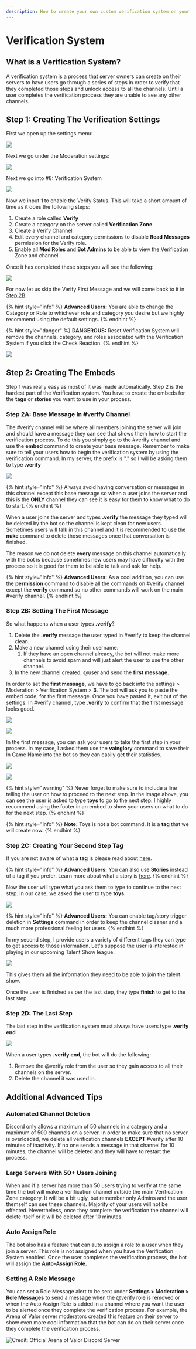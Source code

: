 ```yaml
---
description: How to create your own custom verification system on your server?
---
```


# Verification System

## What is a Verification System?

A verification system is a process that server owners can create on their servers to have users go through a series of steps in order to verify that they completed those steps and unlock access to all the channels. Until a user completes the verification process they are unable to see any other channels.

## Step 1: Creating The Verification Settings

First we open up the settings menu:

![](../.gitbook/assets/image%20%2897%29.png)

Next we go under the Moderation settings:

![](../.gitbook/assets/image%20%2848%29.png)

Next we go into \#8: Verification System

![](../.gitbook/assets/image%20%2891%29.png)

Now we input **1** to enable the Verify Status. This will take a short amount of time as it does the following steps:

1. Create a role called **Verify**
2. Create a category on the server called **Verification Zone**
3. Create a Verify Channel
4. Edit every channel and category permissions to disable **Read Messages** permission for the Verify role.
5. Enable all **Mod Roles**  and  **Bot Admins** to be able to view the Verification Zone and channel.

Once it has completed these steps you will see the following:

![](../.gitbook/assets/image%20%2852%29.png)

For now let us skip the Verify First Message and we will come back to it in [Step 2B](verification-system.md#step-2b-setting-the-first-message).

{% hint style="info" %}
**Advanced Users:** You are able to change the Category or Role to whichever role and category you desire but we highly recommend using the default settings.
{% endhint %}

{% hint style="danger" %}
**DANGEROUS:** Reset Verification System will remove the channels, category, and roles associated with the Verification System if you click the Check Reaction.
{% endhint %}

![](../.gitbook/assets/image%20%2879%29.png)

## Step 2: Creating The Embeds

Step 1 was really easy as most of it was made automatically. Step 2 is the hardest part of the Verification system. You have to create the embeds for the **tags** or **stories** you want to use in your process.

### Step 2A: Base Message In \#verify Channel

The \#verify channel will be where all members joining the server will join and should have a message they can see that shows them how to start the verification process. To do this you simply go to the \#verify channel and use the **embed** command to create your base message. Remember to make sure to tell your users how to begin the verification system by using the verification command. In my server, the prefix is "." so I will be asking them to type **.verify**

![](../.gitbook/assets/image%20%2836%29.png)

{% hint style="info" %}
Always avoid having conversation or messages in this channel except this base message so when a user joins the server and this is the **ONLY** channel they can see it is easy for them to know what to do to start.
{% endhint %}

When a user joins the server and types **.verify** the message they typed will be deleted by the bot so the channel is kept clean for new users. Sometimes users will talk in this channel and it is recommended to use the **nuke** command to delete those messages once that conversation is finished.

The reason we do not delete **every** message on this channel automatically with the bot is because sometimes new users may have difficulty with the process so it is good for them to be able to talk and ask for help.

{% hint style="info" %}
**Advanced Users:** As a cool addition, you can use the **permission** command to disable all the commands on \#verify channel except the **verify** command so no other commands will work on the main \#verify channel.
{% endhint %}

### Step 2B: Setting The First Message

So what happens when a user types **.verify**?

1. Delete the **.verify** message the user typed in \#verify to keep the channel clean.
2. Make a new channel using their username.
   1. If they have an open channel already, the bot will not make more channels to avoid spam and will just alert the user to use the other channel.
3. In the new channel created, @user and send the **first message**.

In order to set the **first message**, we have to go back into the settings &gt; Moderation &gt; Verification System &gt; **3**. The bot will ask you to paste the embed code, for the first message. Once you have pasted it, exit out of the settings. In \#verify channel, type **.verify** to confirm that the first message looks good.



![](../.gitbook/assets/image.png)

![](../.gitbook/assets/image%20%2864%29.png)

In the first message, you can ask your users to take the first step in your process. In my case, I asked them use the **vainglory** command to save their In Game Name into the bot so they can easily get their statistics.

![](https://github.com/pedall/g4m3r-wiki/tree/1a68f43ad7f01cf90b0f2f0bcaa4f68ef05dd92a/guides/.gitbook/assets/image%20%282%29.png)

![](../.gitbook/assets/image%20%2866%29.png)

{% hint style="warning" %}
Never forget to make sure to include a line telling the user on how to proceed to the next step. In the image above, you can see the user is asked to type **toys** to go to the next step. I highly recommend using the footer in an embed to show your users on what to do for the next step.
{% endhint %}

{% hint style="info" %}
**Note:** Toys is not a bot command. It is a **tag** that we will create now.
{% endhint %}

### Step 2C: Creating Your Second Step Tag

If you are not aware of what a **tag** is please read about [here](https://github.com/pedall/g4m3r-wiki/tree/1a68f43ad7f01cf90b0f2f0bcaa4f68ef05dd92a/guides/commands/utility/tag.md).

{% hint style="info" %}
**Advanced Users:** You can also use **Stories** instead of a tag if you prefer. Learn more about what a story is [here](https://github.com/pedall/g4m3r-wiki/tree/1a68f43ad7f01cf90b0f2f0bcaa4f68ef05dd92a/guides/commands/utility/stories.md).
{% endhint %}

Now the user will type what you ask them to type to continue to the next step. In our case, we asked the user to type **toys**.

![](../.gitbook/assets/image%20%2860%29.png)

{% hint style="info" %}
**Advanced Users:** You can enable tag/story trigger deletion in **Settings** command in order to keep the channel cleaner and a much more professional feeling for users.
{% endhint %}

In my second step, I provide users a variety of different tags they can type to get access to those information. Let's suppose the user is interested in playing in our upcoming Talent Show league.

![](../.gitbook/assets/image%20%2898%29.png)

This gives them all the information they need to be able to join the talent show.

Once the user is finished as per the last step, they type **finish** to get to the last step.

### Step 2D: The Last Step

The last step in the verification system must always have users type **.verify end**

![](../.gitbook/assets/image%20%2855%29.png)

When a user types **.verify end**, the bot will do the following:

1. Remove the @verify role from the user so they gain access to all their channels on the server.
2. Delete the channel it was used in.

## Additional Advanced Tips

### Automated Channel Deletion

Discord only allows a maximum of 50 channels in a category and a maximum of 500 channels on a server. In order to make sure that no server is overloaded, we delete all verification channels **EXCEPT** \#verify after 10 minutes of inactivity. If no one sends a message in that channel for 10 minutes, the channel will be deleted and they will have to restart the process.

### Large Servers With 50+ Users Joining

When and if a server has more than 50 users trying to verify at the same time the bot will make a verification channel outside the main Verification Zone category. It will be a bit ugly, but remember only Admins and the user themself can see these channels. Majority of your users will not be effected. Nevertheless, once they complete the verification the channel will delete itself or it will be deleted after 10 minutes.

### Auto Assign Role

The bot also has a feature that can auto assign a role to a user when they join a server. This role is not assigned when you have the Verification System enabled. Once the user completes the verification process, the bot will assign the **Auto-Assign Role.**

### Setting A Role Message

You can set a Role Message alert to be sent under **Settings &gt; Moderation &gt; Role Messages** to send a message when the @verify role is removed or when the Auto Assign Role is added in a channel where you want the user to be alerted once they complete the verification process. For example, the Arena of Valor server moderators created this feature on their server to show even more cool information that the bot can do on their server once they complete the verification process.

![Credit: Official Arena of Valor Discord Server](../.gitbook/assets/image%20%2854%29.png)

